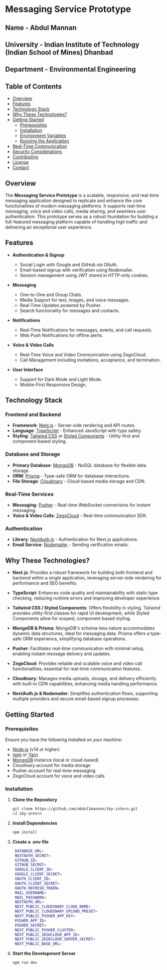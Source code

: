 # Messaging Service Prototype

## Name - Abdul Mannan
## University - Indian Institute of Technology (Indian School of Mines) Dhanbad
## Department - Environmental Engineering

## Table of Contents

- [Overview](#overview)
- [Features](#features)
- [Technology Stack](#technology-stack)
- [Why These Technologies?](#why-these-technologies)
- [Getting Started](#getting-started)
  - [Prerequisites](#prerequisites)
  - [Installation](#installation)
  - [Environment Variables](#environment-variables)
  - [Running the Application](#running-the-application)
- [Real-Time Communication](#real-time-communication)
- [Security Considerations](#security-considerations)
- [Contributing](#contributing)
- [License](#license)
- [Contact](#contact)

## Overview

The **Messaging Service Prototype** is a scalable, responsive, and real-time messaging application designed to replicate and enhance the core functionalities of modern messaging platforms. It supports real-time messaging, voice and video calls, media sharing, and seamless user authentication. This prototype serves as a robust foundation for building a full-featured messaging platform capable of handling high traffic and delivering an exceptional user experience.

## Features

- **Authentication & Signup**
  - Social Login with Google and GitHub via OAuth.
  - Email-based signup with verification using Nodemailer.
  - Session management using JWT stored in HTTP-only cookies.

- **Messaging**
  - One-to-One and Group Chats.
  - Media Support for text, images, and voice messages.
  - Real-Time Updates powered by Pusher.
  - Search functionality for messages and contacts.

- **Notifications**
  - Real-Time Notifications for messages, events, and call requests.
  - Web Push Notifications for offline alerts.

- **Voice & Video Calls**
  - Real-Time Voice and Video Communication using ZegoCloud.
  - Call Management including invitations, acceptance, and termination.

- **User Interface**
  - Support for Dark Mode and Light Mode.
  - Mobile-First Responsive Design.

## Technology Stack

### Frontend and Backend

- **Framework**: [Next.js](https://nextjs.org/) - Server-side rendering and API routes.
- **Language**: [TypeScript](https://www.typescriptlang.org/) - Enhanced JavaScript with type safety.
- **Styling**: [Tailwind CSS](https://tailwindcss.com/) or [Styled Components](https://styled-components.com/) - Utility-first and component-based styling.

### Database and Storage

- **Primary Database**: [MongoDB](https://www.mongodb.com/) - NoSQL database for flexible data storage.
- **ORM**: [Prisma](https://www.prisma.io/) - Type-safe ORM for database interactions.
- **File Storage**: [Cloudinary](https://cloudinary.com/) - Cloud-based media storage and CDN.

### Real-Time Services

- **Messaging**: [Pusher](https://pusher.com/) - Real-time WebSocket connections for instant messaging.
- **Voice & Video Calls**: [ZegoCloud](https://www.zegocloud.com/) - Real-time communication SDK.

### Authentication

- **Library**: [NextAuth.js](https://next-auth.js.org/) - Authentication for Next.js applications.
- **Email Service**: [Nodemailer](https://nodemailer.com/) - Sending verification emails.

## Why These Technologies?

- **Next.js**: Provides a robust framework for building both frontend and backend within a single application, leveraging server-side rendering for performance and SEO benefits.
  
- **TypeScript**: Enhances code quality and maintainability with static type checking, reducing runtime errors and improving developer experience.

- **Tailwind CSS / Styled Components**: Offers flexibility in styling. Tailwind provides utility-first classes for rapid UI development, while Styled Components allow for scoped, component-based styling.

- **MongoDB & Prisma**: MongoDB's schema-less nature accommodates dynamic data structures, ideal for messaging data. Prisma offers a type-safe ORM experience, simplifying database operations.

- **Pusher**: Facilitates real-time communication with minimal setup, enabling instant message delivery and updates.

- **ZegoCloud**: Provides reliable and scalable voice and video call functionalities, essential for real-time communication features.

- **Cloudinary**: Manages media uploads, storage, and delivery efficiently with built-in CDN capabilities, enhancing media handling performance.

- **NextAuth.js & Nodemailer**: Simplifies authentication flows, supporting multiple providers and secure email-based signup processes.

## Getting Started

### Prerequisites

Ensure you have the following installed on your machine:

- [Node.js](https://nodejs.org/) (v14 or higher)
- [npm](https://www.npmjs.com/) or [Yarn](https://yarnpkg.com/)
- [MongoDB](https://www.mongodb.com/) instance (local or cloud-based)
- Cloudinary account for media storage
- Pusher account for real-time messaging
- ZegoCloud account for voice and video calls

### Installation

1. **Clone the Repository**

   ```bash
   git clone https://github.com/abdul1mannan/iby-intern.git
   cd iby-intern
   
2. **Install Dependencies**
   
    ```bash
   npm install

3. **Create a .env file**
   ```bash
    DATABASE_URL=
    NEXTAUTH_SECRET=
    GITHUB_ID=
    GITHUB_SECRET=
    GOOGLE_CLIENT_ID=
    GOOGLE_CLIENT_SECRET=
    OAUTH_CLIENT_ID=
    OAUTH_CLIENT_SECRET=
    OAUTH_REFRESH_TOKEN=
    MAIL_USERNAME=
    MAIL_PASSWORD=
    NEXTAUTH_URL=
    NEXT_PUBLIC_CLOUDINARY_CLOUD_NAME=
    NEXT_PUBLIC_CLOUDINARY_UPLOAD_PRESET=
    NEXT_PUBLIC_PUSHER_APP_KEY=
    PUSHER_APP_ID=
    PUSHER_SECRET=
    NEXT_PUBLIC_PUSHER_CLUSTER=
    NEXT_PUBLIC_ZEGOCLOUD_APP_ID=
    NEXT_PUBLIC_ZEGOCLOUD_SERVER_SECRET=
    NEXT_PUBLIC_BASE_URL=

4. **Start the Development Server**
     ```bash
   npm run dev


  
